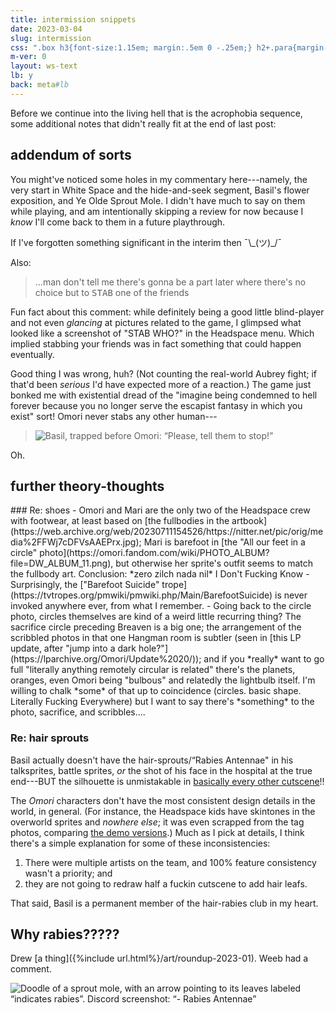 ```yaml
---
title: intermission snippets
date: 2023-03-04
slug: intermission
css: ".box h3{font-size:1.15em; margin:.5em 0 -.25em;} h2+.para{margin-top:-.5em;} .box ul{margin-top:-.85em;}"
m-ver: 0
layout: ws-text
lb: y
back: meta#lb
---
```

Before we continue into the living hell that is the acrophobia sequence, some additional notes that didn't really fit at the end of last post:

## addendum of sorts
You might've noticed some holes in my commentary here---namely, the very start in White Space and the hide-and-seek segment, Basil's flower exposition, and Ye Olde Sprout Mole. I didn't have much to say on them while playing, and am intentionally skipping a review for now because I *know* I'll come back to them in a future playthrough.

If I've forgotten something significant in the interim then <span style="display:inline-block;">¯\\\_(ツ)_/¯</span>


Also:

<blockquote class="dc"><p>...man don't tell me there's gonna be a part later where there's no choice but to <b style="font-weight:normal;font-family:consolas,monospace;text-transform:uppercase;">stab</b> one of the friends</p></blockquote>

Fun fact about this comment: while definitely being a good little blind-player and not even *glancing* at pictures related to the game, I glimpsed what looked like a screenshot of "<b style="font-weight:normal;text-transform:uppercase;">Stab who?</b>" in the Headspace menu. Which implied stabbing your friends was in fact something that could happen eventually.

Good thing I was wrong, huh? (Not counting the real-world Aubrey fight; if that'd been *serious* I'd have expected more of a reaction.) The game just bonked me with existential dread of the "imagine being condemned to hell forever because you no longer serve the escapist fantasy in which you exist" sort! Omori never stabs any other human---

<blockquote class="dc"><p><img src="https://cdn.discordapp.com/attachments/483318565022203904/1071580995809189998/image.png" alt="Basil, trapped before Omori: “Please, tell them to stop!”"></p></blockquote>

Oh.

## further theory-thoughts
<div class="para" markdown="1">
### Re: shoes
- Omori and Mari are the only two of the Headspace crew with footwear, at least based on [the fullbodies in the artbook](https://web.archive.org/web/20230711154526/https://nitter.net/pic/orig/media%2FFWj7cDFVsAAEPrx.jpg); Mari is barefoot in [the "All our feet in a circle" photo](https://omori.fandom.com/wiki/PHOTO_ALBUM?file=DW_ALBUM_11.png), but otherwise her sprite's outfit seems to match the fullbody art. Conclusion: *zero zilch nada nil* I Don't Fucking Know
- Surprisingly, the ["Barefoot Suicide" trope](https://tvtropes.org/pmwiki/pmwiki.php/Main/BarefootSuicide) is never invoked anywhere ever, from what I remember.
- Going back to the circle photo, circles themselves are kind of a weird little recurring thing? The sacrifice circle preceding Breaven is a big one; the arrangement of the scribbled photos in that one Hangman room is subtler (seen in [this LP update, after "jump into a dark hole?"](https://lparchive.org/Omori/Update%2020/)); and if you *really* want to go full "literally anything remotely circular is related" there's the planets, oranges, even Omori being "bulbous" and relatedly the lightbulb itself. I'm willing to chalk *some* of that up to coincidence (circles. basic shape. Literally Fucking Everywhere) but I want to say there's *something* to the photo, sacrifice, and scribbles....
</div>

### Re: hair sprouts
Basil actually doesn't have the hair-sprouts/“Rabies Antennae" in his talksprites, battle sprites, *or* the shot of his face in the hospital at the true end---<em style="text-transform:uppercase;font-style:normal;">but</em> the silhouette is unmistakable in [basically every other cutscene](https://omori.fandom.com/wiki/BASIL#IN-GAME)!!

The <i class="omo">Omori</i> characters don't have the most consistent design details in the world, in general. (For instance, the Headspace kids have skintones in the overworld sprites and *nowhere else*; it was even scrapped from the tag photos, comparing [the demo versions](https://omori.fandom.com/wiki/TAGGING#DEMO).) Much as I pick at details, I think there's a simple explanation for some of these inconsistencies:

1. There were multiple artists on the team, and 100% feature consistency wasn't a priority; and
1. they are not going to redraw half a fuckin cutscene to add hair leafs.

That said, Basil is a permanent member of the hair-rabies club in my heart.

## Why rabies?????
Drew [a thing]({%include url.html%}/art/roundup-2023-01). Weeb had a comment.

<img src="{%include url.html%}/assets/img/misc/rabieswhy.png" alt="Doodle of a sprout mole, with an arrow pointing to its leaves labeled “indicates rabies”. Discord screenshot: “- Rabies Antennae”">